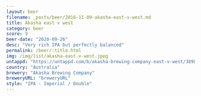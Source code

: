 ```yaml
---
layout: beer
filename: _posts/beer/2016-11-09-akasha-east-v-west.md
title: Akasha east v west
category: beer
score: 9
beer-date: "2020-09-26"
desc: "Very rich IPA but perfectly balanced"
permalink: /beer/:title.html
img: /img/list/akasha-east-v-west.jpeg
untappd: "https://untappd.com/b/akasha-brewing-company-east-v-west/3898767"
country: "Australia"
brewery: "Akasha Brewing Company"
breweryURL: "breweryURL"
style: "IPA - Imperial / Double"
---
```

